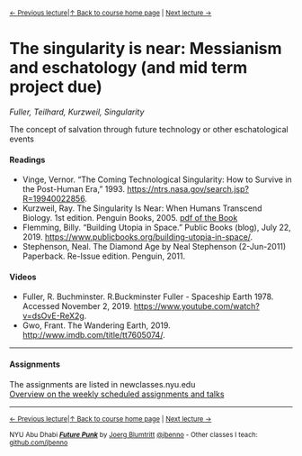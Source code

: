 <sup>[&larr; Previous lecture](/files/06.md)|[&uarr; Back to course home page](/README.md) | [Next lecture &rarr;](/files/08.md)</sup>  

# The singularity is near: Messianism and eschatology (and mid term project due)
*Fuller, Teilhard, Kurzweil, Singularity*

The concept of salvation through future technology or other eschatological events

#### Readings
- Vinge, Vernor. “The Coming Technological Singularity: How to Survive in the Post-Human Era,” 1993. https://ntrs.nasa.gov/search.jsp?R=19940022856.
- Kurzweil, Ray. The Singularity Is Near: When Humans Transcend Biology. 1st edition. Penguin Books, 2005. [pdf of the Book](https://github.com/jbenno/nyuad_future_punk/blob/master/files/Kurzweil%2C%20Ray%20-%20Singularity%20Is%20Near%2C%20The%20(hardback%20ed)%20%5Bv1.3%5D.pdf)
- Flemming, Billy. “Building Utopia in Space.” Public Books (blog), July 22, 2019. https://www.publicbooks.org/building-utopia-in-space/.
- Stephenson, Neal. The Diamond Age by Neal Stephenson (2-Jun-2011) Paperback. Re-Issue edition. Penguin, 2011.

#### Videos
- Fuller, R. Buchminster. R.Buckminster Fuller -  Spaceship Earth 1978. Accessed November 2, 2019. https://www.youtube.com/watch?v=dsOvE-ReX2g.
- Gwo, Frant. The Wandering Earth, 2019. http://www.imdb.com/title/tt7605074/.

***

#### Assignments
The assignments are listed in newclasses.nyu.edu  
[Overview on the weekly scheduled assignments and talks](https://docs.google.com/spreadsheets/d/1X1GFioqqV0LJTk4EP8K0p6nl-vHBqKvkfuaAfof8oeA/edit?usp=sharing)  


***
<sup>[&larr; Previous lecture](/files/06.md)|[&uarr; Back to course home page](/README.md) | [Next lecture &rarr;](/files/08.md)</sup>  
  
<sup>NYU Abu Dhabi ***[Future Punk](/README.md)*** by [Joerg Blumtritt](https://jbenno.net) [@jbenno](https://twitter.com/jbenno) - Other classes I teach: [github.com/jbenno](https://github.com/jbenno/teaching/blob/master/README.md)</sup>

